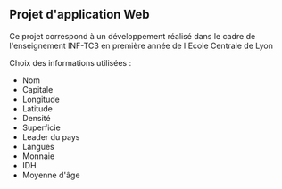 ## Projet d'application Web 

Ce projet correspond à un développement réalisé dans le cadre de l'enseignement INF-TC3 en première année de l'Ecole Centrale de Lyon

Choix des informations utilisées : 
 - Nom
 - Capitale
 - Longitude 
 - Latitude
 - Densité
 - Superficie
 - Leader du pays 
 - Langues 
 - Monnaie 
 - IDH
 - Moyenne d'âge
